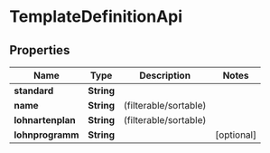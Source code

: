 
# TemplateDefinitionApi

## Properties
Name | Type | Description | Notes
------------ | ------------- | ------------- | -------------
**standard** | **String** |  | 
**name** | **String** |  (filterable/sortable) | 
**lohnartenplan** | **String** |  (filterable/sortable) | 
**lohnprogramm** | **String** |  |  [optional]



